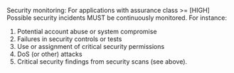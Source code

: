 Security monitoring: For applications with assurance class >= [HIGH] Possible security incidents MUST be continuously monitored. For instance:

1. Potential account abuse or system compromise
2. Failures in security controls or tests
3. Use or assignment of critical security permissions
4. DoS (or other) attacks
5. Critical security findings from security scans (see above).
